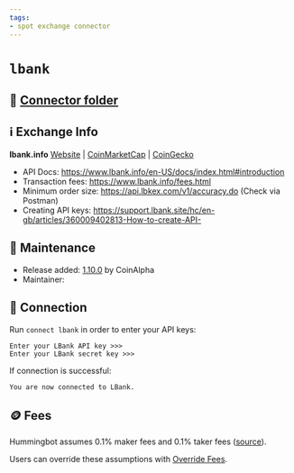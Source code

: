 ```yaml
---
tags:
- spot exchange connector
---
```


# `lbank`

## 📁 [Connector folder](https://github.com/hummingbot/hummingbot/tree/master/hummingbot/connector/exchange/lbank)

## ℹ️ Exchange Info

**lbank.info** [Website](https://www.lbank.info/) | [CoinMarketCap](https://coinmarketcap.com/exchanges/lbank/) | [CoinGecko](https://www.coingecko.com/en/exchanges/lbank)

* API Docs: https://www.lbank.info/en-US/docs/index.html#introduction
* Transaction fees: https://www.lbank.info/fees.html
* Minimum order size: https://api.lbkex.com/v1/accuracy.do (Check via Postman)
* Creating API keys: https://support.lbank.site/hc/en-gb/articles/360009402813-How-to-create-API-

## 👷 Maintenance

* Release added: [1.10.0](/release-notes/1.10.0/) by CoinAlpha
* Maintainer: 

## 🔑 Connection

Run `connect lbank` in order to enter your API keys:
 
```
Enter your LBank API key >>>
Enter your LBank secret key >>>
```

If connection is successful:
```
You are now connected to LBank.
```

## 🪙 Fees

Hummingbot assumes 0.1% maker fees and 0.1% taker fees ([source](https://github.com/hummingbot/hummingbot/blob/master/hummingbot/connector/exchange/lbank/lbank_utils.py)).

Users can override these assumptions with [Override Fees](/global-configs/override-fees/).